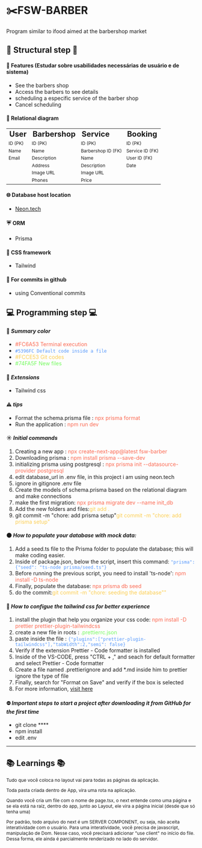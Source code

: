 # :scissors:FSW-BARBER

Program similar to ifood aimed at the barbershop market

## :construction_worker: Structural step :construction_worker:

#### :racehorse: Features (Estudar sobre usabilidades necessárias de usuário e de sistema)

- See the barbers shop
- Access the barbers to see details
- scheduling a especific service of the barber shop
- Cancel scheduling

#### :file_folder: Relational diagram

<table border="0">
 <tr>
    <td><b style="font-size:20px">User</b></td>
    <td><b style="font-size:20px">Barbershop</b></td>
    <td><b style="font-size:20px">Service</b></td>
    <td><b style="font-size:20px">Booking</b></td>
 </tr>
 <tr>
    <td style="font-size:12px">ID (PK)</td>
    <td style="font-size:12px">ID (PK)</td>
    <td style="font-size:12px">ID (PK)</td>
    <td style="font-size:12px">ID (PK)</td>
 </tr>
 <tr>
    <td style="font-size:12px">Name</td>
    <td style="font-size:12px">Name</td>
    <td style="font-size:12px">Barbershop ID (FK)</td>
    <td style="font-size:12px">Service ID (FK)</td>
 </tr>
 <tr>
    <td style="font-size:12px">Email</td>
    <td style="font-size:12px">Description</td>
    <td style="font-size:12px">Name</td>
    <td style="font-size:12px">User ID (FK)</td>
 </tr>
 <tr>
    <td style="font-size:12px"></td>
    <td style="font-size:12px">Address</td>
    <td style="font-size:12px">Description</td>
    <td style="font-size:12px">Date</td>
 </tr>
 <tr>
    <td style="font-size:12px"></td>
    <td style="font-size:12px">Image URL</td>
    <td style="font-size:12px">Image URL</td>
    <td style="font-size:12px"></td>
 </tr>
 <tr>
    <td style="font-size:12px"></td>
    <td style="font-size:12px">Phones</td>
    <td style="font-size:12px">Price</td>
    <td style="font-size:12px"></td>
 </tr>
</table>

#### :globe_with_meridians: Database host location

- [Neon.tech](http://neon.tech)

#### :umbrella: ORM

- Prisma

#### :nail_care: CSS framework

- Tailwind

#### :briefcase: For commits in github

- using Conventional commits

## :computer: Programming step :computer:

#### :art: _Summary color_

- <span style="color:#FC6A53">#FC6A53 Terminal execution</span>
- <span style="color:#5396FC">`#5396FC Default code inside a file`</span>
- <span style="color:#FCCE53">#FCCE53 Git codes</span>
- <span style="color:#74FA5F">#74FA5F New files</span>

#### :flashlight: _Extensions_

- Tailwind css

#### :warning: _tips_

- Format the schema.prisma file : <span style="color:#FC6A53">npx prisma format</span>
- Run the application : <span style="color:#FC6A53">npm run dev</span>

#### :sunny: _Initial commands_

1.  Creating a new app : <span style="color:#FC6A53">npx create-next-app@latest fsw-barber</span>
2.  Downloading prisma : <span style="color:#FC6A53"> npm install prisma --save-dev</span>
3.  initializing prisma using postgresql : <span style="color:#FC6A53"> npx prisma init --datasource-provider postgresql</span>
4.  edit database_url in .env file, in this project i am using neon.tech
5.  ignore in gitignore .env file
6.  Create the models of schema.prisma based on the relational diagram and make connections
7.  make the first migration: <span style="color:#FC6A53"> npx prisma migrate dev --name init_db</span>
8.  Add the new folders and files:<span style="color:#FCCE53">git add .</span>
9.  git commit -m "chore: add prisma setup"<span style="color:#FCCE53">git commit -m "chore: add prisma setup"</span>

#### :new_moon: *How to populate your database with mock data:*

1. Add a seed.ts file to the Prisma folder to populate the database; this will make coding easier.
2. Inside of package.json, below the script, insert this command: <span style="color:#5396FC">`"prisma": {"seed": "ts-node prisma/seed.ts"}`</span>
3. Before running the previous script, you need to install 'ts-node': <span style="color:#FC6A53"> npm install -D ts-node</span>
4. Finally, populate the database: <span style="color:#FC6A53">npx prisma db seed</span>
5. do the commit:<span style="color:#FCCE53">git commit -m "chore: seeding the database""</span>

#### :nail_care: *How to configue the tailwind css for better experience*

1. install the plugin that help you organize your css code: <span style="color:#FC6A53">npm install -D prettier prettier-plugin-tailwindcss</span>
2. create a new file in roots : <span style="color:#74FA5F">.prettierrc.json</span>
3. paste inside the file : <span style="color:#5396FC">`{"plugins":["prettier-plugin-tailwindcss"],"tabWidth":2,"semi": false}`</span>
4. Verify if the extension Prettier - Code formatter is installed
5. Inside of the VS-CODE, press "CTRL + ," and seach for default formatter and select Prettier - Code formatter
6. Create a file named .prettierignore and add *.md inside him to prettier ignore the type of file
7. Finally, search for "Format on Save" and verify if the box is selected
8. For more information, [visit here](https://github.com/tailwindlabs/prettier-plugin-tailwindcss)

#### :no_entry: *Important steps to start a project after downloading it from GitHub for the first time*

- git clone ****
- npm install
- edit .env

---

## :books: Learnings :books:

<p style="font-size:12px"> Tudo que você coloca no layout vai para todas as páginas da aplicação.</p>
<p style="font-size:12px"> Toda pasta criada dentro de App, vira uma rota na aplicação.</p>
<p style="font-size:12px"> Quando você cria um file com o nome de page.tsx, o next entende como uma página e se ela está na raíz, dentro do app, junto ao Layout, ele vira a página inicial (desde que só tenha uma)</p>
<p style="font-size:12px"> Por padrão, todo arquivo do next é um SERVER COMPONENT, ou seja, não aceita interatividade com o usuário. Para uma interatividade, você precisa de javascript, manipulação de Dom. Nesse caso, você precisará adicionar "use client" no início do file. Dessa forma, ele ainda é parcialmente renderizado no lado do servidor.</p>

